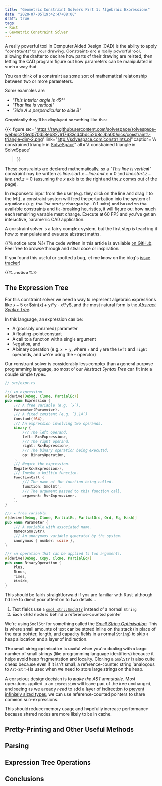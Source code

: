 ```yaml
---
title: "Geometric Constraint Solvers Part 1: Algebraic Expressions"
date: "2020-07-05T19:42:47+08:00"
draft: true
tags:
- Rust
- Geometric Constraint Solver
---
```


A really powerful tool in Computer Aided Design (CAD) is the ability to apply
*"constraints"* to your drawing. Constraints are a really powerful tool,
allowing the drafter to declare how parts of their drawing are related, then
letting the CAD program figure out how parameters can be manipulated in such
a way that

You can think of a constraint as some sort of mathematical relationship between
two or more parameters.

Some examples are:

- *"This interior angle is 45°"*
- *"That line is vertical"*
- *"Side A is perpendicular to side B"*

Graphically they'll be displayed something like this:

{{< figure
    src="https://raw.githubusercontent.com/solvespace/solvespace-web/dc2f3ed070d58eb827617633cd4bdc52b8c0ba00/pics/constraints-triangle-dim-2.png"
    link="http://solvespace.com/constraints.pl"
    caption="A constrained triangle in [SolveSpace](http://solvespace.com/)"
    alt="A constrained triangle in SolveSpace"
>}}

These constraints are declared mathematically, so a *"This line is vertical"*
constraint may be written as $line.start.x - line.end.x = 0$ and
$line.start.z - line.end.z = 0$ (assuming the $x$ axis is to the right and
the $z$ comes out of the page).

In response to input from the user (e.g. they click on the line and drag it
to the left), a constraint system will feed the perturbation into the system
of equations (e.g. the $line.start.y$ changes by $-0.1$ units) and based on
the available constraints and tie-breaking heuristics, it will figure out how
much each remaining variable must change. Execute at 60 FPS and you've got an
interactive, parametric CAD application.

A constraint solver is a fairly complex system, but the first step is teaching
it how to manipulate and evaluate abstract maths.

{{% notice note %}}
The code written in this article is available [on GitHub][repo]. Feel free to
browse through and steal code or inspiration.

If you found this useful or spotted a bug, let me know on the blog's
[issue tracker][issue]!

[repo]: https://github.com/Michael-F-Bryan/constraints
[issue]: https://github.com/Michael-F-Bryan/adventures.michaelfbryan.com
{{% /notice %}}

## The Expression Tree

For this constraint solver we need a way to represent algebraic expressions like
$x - 5$ or $sin(x) + y\*y - x\*y$, and the most natural form is the [*Abstract
Syntax Tree*][ast].

In this language, an expression can be:

- A (possibly unnamed) parameter
- A floating-point constant
- A call to a function with a single argument
- Negation, and
- A binary operation (e.g. `x + y`, where `x` and `y` are the `left` and `right`
  operands, and we're using the `+` operator)

Our constraint solver is considerably less complex than a general purpose
programming language, so most of our *Abstract Syntax Tree* can fit into a
couple simple types.

```rust
// src/expr.rs

/// An expression.
#[derive(Debug, Clone, PartialEq)]
pub enum Expression {
    /// A free variable (e.g. `x`).
    Parameter(Parameter),
    /// A fixed constant (e.g. `3.14`).
    Constant(f64),
    /// An expression involving two operands.
    Binary {
        /// The left operand.
        left: Rc<Expression>,
        /// The right operand.
        right: Rc<Expression>,
        /// The binary operation being executed.
        op: BinaryOperation,
    },
    /// Negate the expression.
    Negate(Rc<Expression>),
    /// Invoke a builtin function.
    FunctionCall {
        /// The name of the function being called.
        function: SmolStr,
        /// The argument passed to this function call.
        argument: Rc<Expression>,
    },
}

/// A free variable.
#[derive(Debug, Clone, PartialEq, PartialOrd, Ord, Eq, Hash)]
pub enum Parameter {
    /// A variable with associated name.
    Named(SmolStr),
    /// An anonymous variable generated by the system.
    Anonymous { number: usize },
}

/// An operation that can be applied to two arguments.
#[derive(Debug, Copy, Clone, PartialEq)]
pub enum BinaryOperation {
    Plus,
    Minus,
    Times,
    Divide,
}
```

This should be fairly straightforward if you are familiar with Rust, although
I'd like to direct your attention to two details...

1. Text fields use a [`smol_str::SmolStr`](https://crates.io/crates/smol_str)
   instead of a normal `String`
2. Each child node is behind a reference-counted pointer

We're using `SmolStr` for something called the [*Small String Optimisation*][sso].
This is where small amounts of text can be stored inline on the stack (in place
of the data pointer, length, and capacity fields in a normal `String`) to skip
a heap allocation and a layer of indirection.

The small string optimisation is useful when you're dealing with a large
number of small strings (like programming language identifiers) because it
helps avoid heap fragmentation and locality. Cloning a `SmolStr` is also
quite cheap because even if it isn't small, a reference-counted string
(analogous to `Arc<str>`) is used when we need to store large strings on the
heap.

A conscious design decision is to *make the AST immutable*. Most operations
applied to an `Expression` will leave part of the tree unchanged, and seeing
as we already *need* to add a layer of indirection to [prevent infinitely
sized types][infinite-size], we can use reference-counted pointers to share
common sub-expressions.

This should reduce memory usage and hopefully increase performance because
shared nodes are more likely to be in cache.

## Pretty-Printing and Other Useful Methods

## Parsing

## Expression Tree Operations

## Conclusions

[ast]: https://en.wikipedia.org/wiki/Abstract_syntax_tree
[sso]: https://stackoverflow.com/questions/10315041/meaning-of-acronym-sso-in-the-context-of-stdstring/10319672#10319672
[infinite-size]: https://stackoverflow.com/questions/25296195/why-are-recursive-struct-types-illegal-in-rust
